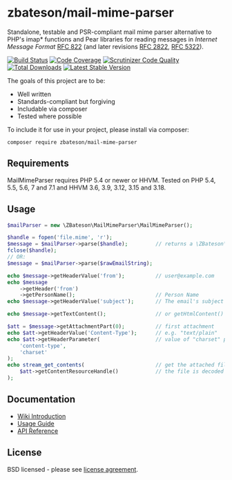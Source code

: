 # zbateson/mail-mime-parser

Standalone, testable and PSR-compliant mail mime parser alternative to PHP's imap* functions and Pear libraries for reading messages in _Internet Message Format_ [RFC 822](http://tools.ietf.org/html/rfc822) (and later revisions [RFC 2822](http://tools.ietf.org/html/rfc2822), [RFC 5322](http://tools.ietf.org/html/rfc5322)).

[![Build Status](https://travis-ci.org/zbateson/MailMimeParser.svg?branch=master)](https://travis-ci.org/zbateson/MailMimeParser) [![Code Coverage](https://scrutinizer-ci.com/g/zbateson/MailMimeParser/badges/coverage.png?b=master)](https://scrutinizer-ci.com/g/zbateson/MailMimeParser/?branch=master) [![Scrutinizer Code Quality](https://scrutinizer-ci.com/g/zbateson/MailMimeParser/badges/quality-score.png?b=master)](https://scrutinizer-ci.com/g/zbateson/MailMimeParser/?branch=master)
[![Total Downloads](https://poser.pugx.org/zbateson/mail-mime-parser/downloads)](https://packagist.org/packages/zbateson/mail-mime-parser)
[![Latest Stable Version](https://poser.pugx.org/zbateson/mail-mime-parser/version)](https://packagist.org/packages/zbateson/mail-mime-parser)

The goals of this project are to be:

* Well written
* Standards-compliant but forgiving
* Includable via composer
* Tested where possible

To include it for use in your project, please install via composer:

```
composer require zbateson/mail-mime-parser
```

## Requirements

MailMimeParser requires PHP 5.4 or newer or HHVM.  Tested on PHP 5.4, 5.5, 5.6, 7 and 7.1 and HHVM 3.6, 3.9, 3.12, 3.15 and 3.18.

## Usage

```php
$mailParser = new \ZBateson\MailMimeParser\MailMimeParser();

$handle = fopen('file.mime', 'r');
$message = $mailParser->parse($handle);         // returns a \ZBateson\MailMimeParser\Message
fclose($handle);
// OR:
$message = $mailParser->parse($rawEmailString);

echo $message->getHeaderValue('from');          // user@example.com
echo $message
    ->getHeader('from')
    ->getPersonName();                          // Person Name
echo $message->getHeaderValue('subject');       // The email's subject

echo $message->getTextContent();                // or getHtmlContent()

$att = $message->getAttachmentPart(0);          // first attachment
echo $att->getHeaderValue('Content-Type');      // e.g. "text/plain"
echo $att->getHeaderParameter(                  // value of "charset" part
    'content-type',
    'charset'
);
echo stream_get_contents(                       // get the attached file
    $att->getContentResourceHandle()            // the file is decoded automatically
);
```

## Documentation

* [Wiki Introduction](https://github.com/zbateson/MailMimeParser/wiki)
* [Usage Guide](https://github.com/zbateson/MailMimeParser/wiki/Usage-Guide)
* [API Reference](https://github.com/zbateson/MailMimeParser/wiki/ApiIndex)

## License

BSD licensed - please see [license agreement](https://github.com/zbateson/MailMimeParser/blob/master/LICENSE).
